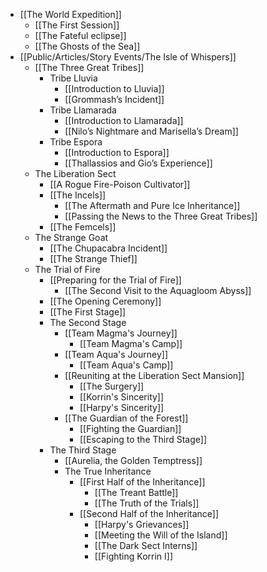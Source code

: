 - [[The World Expedition]]
	- [[The First Session]]
	- [[The Fateful eclipse]]
	- [[The Ghosts of the Sea]]
- [[Public/Articles/Story Events/The Isle of Whispers]]
	- [[The Three Great Tribes]]
		- Tribe Lluvia
			- [[Introduction to Lluvia]]
			- [[Grommash’s Incident]]
		- Tribe Llamarada
			- [[Introduction to Llamarada]]
			- [[Nilo’s Nightmare and Marisella’s Dream]]
		- Tribe Espora
			- [[Introduction to Espora]]
			- [[Thallassios and Gio’s Experience]]
	- The Liberation Sect
		- [[A Rogue Fire-Poison Cultivator]]
		- [[The Incels]]
			- [[The Aftermath and Pure Ice Inheritance]]
			- [[Passing the News to the Three Great Tribes]]
		- [[The Femcels]]
	- The Strange Goat
		- [[The Chupacabra Incident]]
		- [[The Strange Thief]]
	- The Trial of Fire
		- [[Preparing for the Trial of Fire]]
			- [[The Second Visit to the Aquagloom Abyss]]
		- [[The Opening Ceremony]]
		- [[The First Stage]]
		- The Second Stage
			- [[Team Magma's Journey]]
				- [[Team Magma's Camp]]
			- [[Team Aqua's Journey]]
				- [[Team Aqua's Camp]]
			- [[Reuniting at the Liberation Sect Mansion]]
				- [[The Surgery]]
				- [[Korrin's Sincerity]]
				- [[Harpy's Sincerity]]
			- [[The Guardian of the Forest]]
				- [[Fighting the Guardian]]
				- [[Escaping to the Third Stage]]
		- The Third Stage
			- [[Aurelia, the Golden Temptress]]
			- The True Inheritance
				- [[First Half of the Inheritance]]
					- [[The Treant Battle]]
					- [[The Truth of the Trials]]
				- [[Second Half of the Inheritance]]
					- [[Harpy's Grievances]]
					- [[Meeting the Will of the Island]]
					- [[The Dark Sect Interns]]
					- [[Fighting Korrin I]]